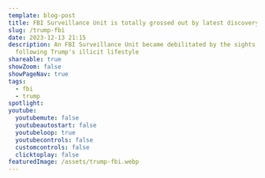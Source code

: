 ```yaml
---
template: blog-post
title: FBI Surveillance Unit is totally grossed out by latest discovery
slug: /trump-fbi
date: 2023-12-13 21:15
description: An FBI Surveillance Unit became debilitated by the sights of while
  following Trump's illicit lifestyle
shareable: true
showZoom: false
showPageNav: true
tags:
  - fbi
  - trump
spotlight:
youtube:
  youtubemute: false
  youtubeautostart: false
  youtubeloop: true
  youtubecontrols: false
  customcontrols: false
  clicktoplay: false
featuredImage: /assets/trump-fbi.webp
---
```

